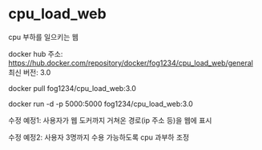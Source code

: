 # cpu_load_web
cpu 부하를 일으키는 웹

docker hub 주소: https://hub.docker.com/repository/docker/fog1234/cpu_load_web/general
최신 버전: 3.0

docker pull fog1234/cpu_load_web:3.0

docker run -d -p 5000:5000 fog1234/cpu_load_web:3.0

수정 예정1: 사용자가 웹 도커까지 거쳐온 경로(ip 주소 등)을 웹에 표시

수정 예정2: 사용자 3명까지 수용 가능하도록 cpu 과부하 조정
